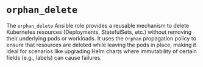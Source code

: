 # `orphan_delete`

The `orphan_delete` Ansible role provides a reusable mechanism to delete
Kubernetes resources (Deployments, StatefulSets, etc.) without removing
their underlying pods or workloads. It uses the `Orphan` propagation policy
to ensure that resources are deleted while leaving the pods in place, making
it ideal for scenarios like upgrading Helm charts where immutability of
certain fields (e.g., labels) can cause failures.
